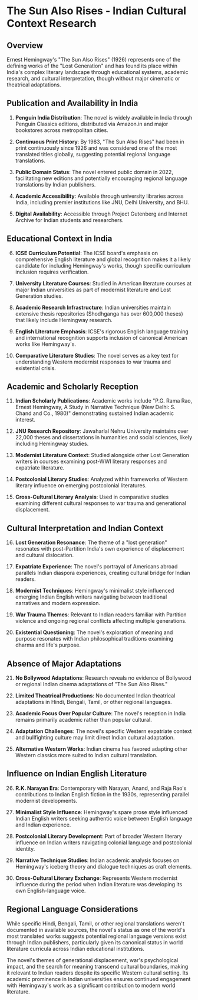 # The Sun Also Rises - Indian Cultural Context Research

## Overview
Ernest Hemingway's "The Sun Also Rises" (1926) represents one of the defining works of the "Lost Generation" and has found its place within India's complex literary landscape through educational systems, academic research, and cultural interpretation, though without major cinematic or theatrical adaptations.

## Publication and Availability in India

1. **Penguin India Distribution**: The novel is widely available in India through Penguin Classics editions, distributed via Amazon.in and major bookstores across metropolitan cities.

2. **Continuous Print History**: By 1983, "The Sun Also Rises" had been in print continuously since 1926 and was considered one of the most translated titles globally, suggesting potential regional language translations.

3. **Public Domain Status**: The novel entered public domain in 2022, facilitating new editions and potentially encouraging regional language translations by Indian publishers.

4. **Academic Accessibility**: Available through university libraries across India, including premier institutions like JNU, Delhi University, and BHU.

5. **Digital Availability**: Accessible through Project Gutenberg and Internet Archive for Indian students and researchers.

## Educational Context in India

6. **ICSE Curriculum Potential**: The ICSE board's emphasis on comprehensive English literature and global recognition makes it a likely candidate for including Hemingway's works, though specific curriculum inclusion requires verification.

7. **University Literature Courses**: Studied in American literature courses at major Indian universities as part of modernist literature and Lost Generation studies.

8. **Academic Research Infrastructure**: Indian universities maintain extensive thesis repositories (Shodhganga has over 600,000 theses) that likely include Hemingway research.

9. **English Literature Emphasis**: ICSE's rigorous English language training and international recognition supports inclusion of canonical American works like Hemingway's.

10. **Comparative Literature Studies**: The novel serves as a key text for understanding Western modernist responses to war trauma and existential crisis.

## Academic and Scholarly Reception

11. **Indian Scholarly Publications**: Academic works include "P.G. Rama Rao, Ernest Hemingway, A Study in Narrative Technique (New Delhi: S. Chand and Co., 1980)" demonstrating sustained Indian academic interest.

12. **JNU Research Repository**: Jawaharlal Nehru University maintains over 22,000 theses and dissertations in humanities and social sciences, likely including Hemingway studies.

13. **Modernist Literature Context**: Studied alongside other Lost Generation writers in courses examining post-WWI literary responses and expatriate literature.

14. **Postcolonial Literary Studies**: Analyzed within frameworks of Western literary influence on emerging postcolonial literatures.

15. **Cross-Cultural Literary Analysis**: Used in comparative studies examining different cultural responses to war trauma and generational displacement.

## Cultural Interpretation and Indian Context

16. **Lost Generation Resonance**: The theme of a "lost generation" resonates with post-Partition India's own experience of displacement and cultural dislocation.

17. **Expatriate Experience**: The novel's portrayal of Americans abroad parallels Indian diaspora experiences, creating cultural bridge for Indian readers.

18. **Modernist Techniques**: Hemingway's minimalist style influenced emerging Indian English writers navigating between traditional narratives and modern expression.

19. **War Trauma Themes**: Relevant to Indian readers familiar with Partition violence and ongoing regional conflicts affecting multiple generations.

20. **Existential Questioning**: The novel's exploration of meaning and purpose resonates with Indian philosophical traditions examining dharma and life's purpose.

## Absence of Major Adaptations

21. **No Bollywood Adaptations**: Research reveals no evidence of Bollywood or regional Indian cinema adaptations of "The Sun Also Rises."

22. **Limited Theatrical Productions**: No documented Indian theatrical adaptations in Hindi, Bengali, Tamil, or other regional languages.

23. **Academic Focus Over Popular Culture**: The novel's reception in India remains primarily academic rather than popular cultural.

24. **Adaptation Challenges**: The novel's specific Western expatriate context and bullfighting culture may limit direct Indian cultural adaptation.

25. **Alternative Western Works**: Indian cinema has favored adapting other Western classics more suited to Indian cultural translation.

## Influence on Indian English Literature

26. **R.K. Narayan Era**: Contemporary with Narayan, Anand, and Raja Rao's contributions to Indian English fiction in the 1930s, representing parallel modernist developments.

27. **Minimalist Style Influence**: Hemingway's spare prose style influenced Indian English writers seeking authentic voice between English language and Indian experience.

28. **Postcolonial Literary Development**: Part of broader Western literary influence on Indian writers navigating colonial language and postcolonial identity.

29. **Narrative Technique Studies**: Indian academic analysis focuses on Hemingway's iceberg theory and dialogue techniques as craft elements.

30. **Cross-Cultural Literary Exchange**: Represents Western modernist influence during the period when Indian literature was developing its own English-language voice.

## Regional Language Considerations

While specific Hindi, Bengali, Tamil, or other regional translations weren't documented in available sources, the novel's status as one of the world's most translated works suggests potential regional language versions exist through Indian publishers, particularly given its canonical status in world literature curricula across Indian educational institutions.

The novel's themes of generational displacement, war's psychological impact, and the search for meaning transcend cultural boundaries, making it relevant to Indian readers despite its specific Western cultural setting. Its academic prominence in Indian universities ensures continued engagement with Hemingway's work as a significant contribution to modern world literature.